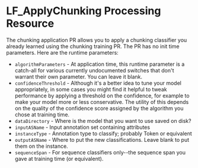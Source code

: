 # LF_ApplyChunking Processing Resource

The chunking application PR allows you to apply a chunking classifier you already learned using the chunking training PR. The PR has no init time parameters. Here are the runtime parameters:

* `algorithmParameters` - At application time, this runtime parameter is a catch-all for various currently undocumented switches that don't warrant their own parameter. You can leave it blank.
* `confidenceThreshold` - Although it's a better idea to tune your model appropriately, in some cases you might find it helpful to tweak performance by applying a threshold on the confidence, for example to make your model more or less conservative. The utility of this depends on the quality of the confidence score assigned by the algorithm you chose at training time.
* `dataDirectory` - Where is the model that you want to use saved on disk?
* `inputASName`  - Input annotation set containing attributes
* `instanceType` - Annotation type to classify; probably Token or equivalent
* `outputASName` - Where to put the new classifications. Leave blank to put them on the instance.
* `sequenceSpan`  - For sequence classifiers only--the sequence span you gave at training time (or equivalent).
